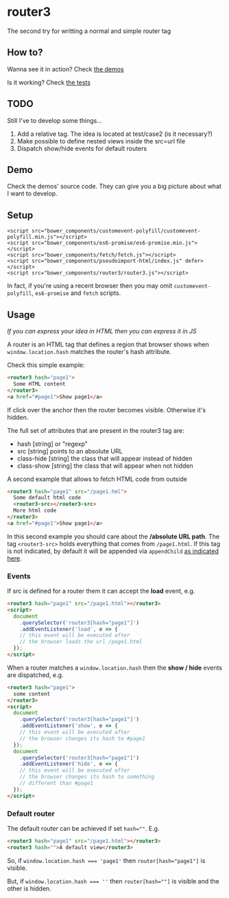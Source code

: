 # router3
The second try for writting a normal and simple router tag

## How to?

Wanna see it in action? Check [the demos](http://router2-demo.m3c.space/demo)

Is it working? Check [the tests](http://router2-demo.m3c.space/test)


## TODO

Still I've to develop some things...

1. Add a relative tag. The idea is located at test/case2 (is it necessary?)
2. Make possible to define nested views inside the src=url file
3. Dispatch show/hide events for default routers

## Demo

Check the demos' source code. They can give you a big picture about what I want to develop.

## Setup

```
<script src="bower_components/customevent-polyfill/customevent-polyfill.min.js"></script>
<script src="bower_components/es6-promise/es6-promise.min.js"></script>
<script src="bower_components/fetch/fetch.js"></script>
<script src="bower_components/pseudoimport-html/index.js" defer></script>
<script src="bower_components/router3/router3.js"></script>
```

In fact, if you're using a recent browser then you may omit ```customevent-polyfill```, ```es6-promise``` and ```fetch``` scripts.


## Usage

_If you can express your idea in HTML then you can express it in JS_

A router is an HTML tag that defines a region that browser shows when ```window.location.hash``` matches the router's hash attribute.

Check this simple example:
```html
<router3 hash="page1">
  Some HTML content
</router3>
<a href="#page1">Show page1</a>
```

If click over the anchor then the router becomes visible. Otherwise it's hidden.

The full set of attributes that are present in the router3 tag are:

- hash [string] or "regexp"
- src [string] points to an absolute URL
- class-hide [string] the class that will appear instead of hidden
- class-show [string] the class that will appear when not hidden

A second example that allows to fetch HTML code from outside
```html
<router3 hash="page1" src="/page1.hml">
  Some default html code
  <router3-src></router3-src>
  More html code
</router3>
<a href="#page1">Show page1</a>
```

In this second example you should care about the __/absolute URL path__.
The tag ```<router3-src>``` holds everything that comes from ```/page1.html```.
If this tag is not indicated, by default it will be appended via ```appendChild``` [as indicated here](https://github.com/m3co/router3/blob/master/index.js#L53).


### Events

If src is defined for a router them it can accept the __load__ event, e.g.

```html
<router3 hash="page1" src="/page1.html"></router3>
<script>
  document
    .querySelector('router3[hash="page1"]')
    .addEventListener('load', e => {
    // this event will be executed after
    // the browser loads the url /page1.html
  });
</script>
```

When a router matches a ```window.location.hash``` then the __show / hide__ events are dispatched, e.g.

```html
<router3 hash="page1">
  some content
</router3>
<script>
  document
    .querySelector('router3[hash="page1"]')
    .addEventListener('show', e => {
    // this event will be executed after
    // the browser changes its hash to #page1
  });
  document
    .querySelector('router3[hash="page1"]')
    .addEventListener('hide', e => {
    // this event will be executed after
    // the browser changes its hash to something
    // different than #page1
  });
</script>
```

### Default router

The default router can be achieved if set ```hash=""```. E.g.

```html
<router3 hash="page1" src="/page1.html"></router3>
<router3 hash="">A default view</router3>
```

So, if ```window.location.hash === 'page1'``` then ```router[hash="page1"]``` is visible.

But, if ```window.location.hash === ''``` then ```router[hash=""]``` is visible and the other is hidden.

